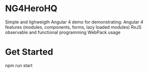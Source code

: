 # NG4HeroHQ

Simple and lighweigth Angular 4 demo for demonstrating:
    Angular 4 features (modules, components, forms, lazy loaded modules)
    RxJS observable and functional programming
    WebPack usage

# Get Started

npm run start